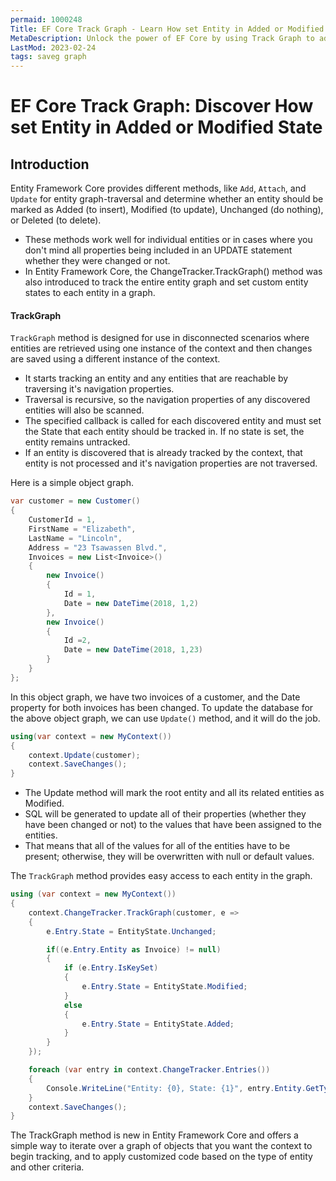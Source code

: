 ```yaml
---
permaid: 1000248
Title: EF Core Track Graph - Learn How set Entity in Added or Modified State
MetaDescription: Unlock the power of EF Core by using Track Graph to add, attach, or update tracked entities. Learn how to use the 'TrackGraph' method to specify if an entity should be tracked or not.
LastMod: 2023-02-24
tags: saveg graph
---
```


# EF Core Track Graph: Discover How set Entity in Added or Modified State

## Introduction

Entity Framework Core provides different methods, like `Add`, `Attach`, and `Update` for entity graph-traversal and determine whether an entity should be marked as Added (to insert), Modified (to update), Unchanged (do nothing), or Deleted (to delete).

 - These methods work well for individual entities or in cases where you don't mind all properties being included in an UPDATE statement whether they were changed or not.
 - In Entity Framework Core, the ChangeTracker.TrackGraph() method was also introduced to track the entire entity graph and set custom entity states to each entity in a graph.

#### TrackGraph

`TrackGraph` method is designed for use in disconnected scenarios where entities are retrieved using one instance of the context and then changes are saved using a different instance of the context.

 - It starts tracking an entity and any entities that are reachable by traversing it's navigation properties. 
 - Traversal is recursive, so the navigation properties of any discovered entities will also be scanned. 
 - The specified callback is called for each discovered entity and must set the State that each entity should be tracked in. If no state is set, the entity remains untracked.
 - If an entity is discovered that is already tracked by the context, that entity is not processed and it's navigation properties are not traversed.

Here is a simple object graph.


```csharp
var customer = new Customer()
{
    CustomerId = 1,
    FirstName = "Elizabeth",
    LastName = "Lincoln",
    Address = "23 Tsawassen Blvd.",
    Invoices = new List<Invoice>()
    {
        new Invoice()
        {
            Id = 1,
            Date = new DateTime(2018, 1,2)
        },
        new Invoice()
        {
            Id =2,
            Date = new DateTime(2018, 1,23)
        }
    }
};
```

In this object graph, we have two invoices of a customer, and the Date property for both invoices has been changed. To update the database for the above object graph, we can use `Update()` method, and it will do the job. 


```csharp
using(var context = new MyContext())
{
    context.Update(customer);
    context.SaveChanges();
}
```

 - The Update method will mark the root entity and all its related entities as Modified. 
 - SQL will be generated to update all of their properties (whether they have been changed or not) to the values that have been assigned to the entities. 
 - That means that all of the values for all of the entities have to be present; otherwise, they will be overwritten with null or default values.

The `TrackGraph` method provides easy access to each entity in the graph.


```csharp
using (var context = new MyContext())
{
    context.ChangeTracker.TrackGraph(customer, e =>
    {
        e.Entry.State = EntityState.Unchanged;

        if((e.Entry.Entity as Invoice) != null)
        {
            if (e.Entry.IsKeySet)
            {
                e.Entry.State = EntityState.Modified;
            }
            else
            {
                e.Entry.State = EntityState.Added;
            }
        }
    });

    foreach (var entry in context.ChangeTracker.Entries())
    {
        Console.WriteLine("Entity: {0}, State: {1}", entry.Entity.GetType().Name, entry.State.ToString());
    }
    context.SaveChanges();
}
```

The TrackGraph method is new in Entity Framework Core and offers a simple way to iterate over a graph of objects that you want the context to begin tracking, and to apply customized code based on the type of entity and other criteria.
